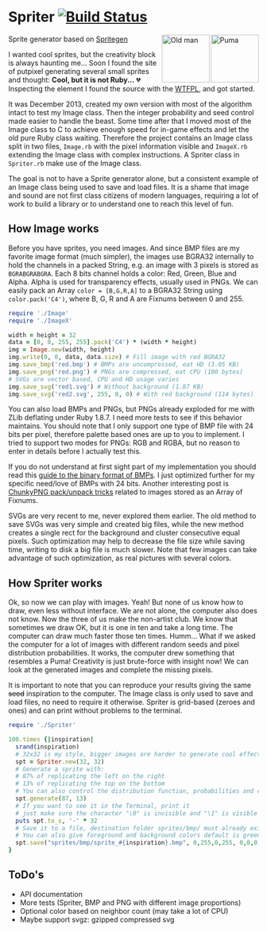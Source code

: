 # Spriter [![Build Status](https://travis-ci.org/Maumagnaguagno/Spriter.svg)](https://travis-ci.org/Maumagnaguagno/Spriter)
<a href="https://rawgithub.com/Maumagnaguagno/Spriter/master/sprites/svg/sprite_65.svg" target="_blank">
<img src="https://rawgithub.com/Maumagnaguagno/Spriter/master/sprites/svg/sprite_65.svg" align="right" width="96px" title="Puma" border="0"/>
</a>

<a href="https://rawgithub.com/Maumagnaguagno/Spriter/master/sprites/svg/sprite_64.svg" target="_blank">
<img src="https://rawgithub.com/Maumagnaguagno/Spriter/master/sprites/svg/sprite_64.svg" align="right" width="96px" title="Old man" border="0"/>
</a>

Sprite generator based on [Spritegen](http://tools.putpixel.com/spritegen.html)

I wanted cool sprites, but the creativity block is always haunting me...
Soon I found the site of putpixel generating several small sprites and thought: **Cool, but it is not Ruby...** :broken_heart:  
Inspecting the element I found the source with the [WTFPL](http://www.wtfpl.net/), and got started.

It was December 2013, created my own version with most of the algorithm intact to test my Image class.
Then the integer probability and seed control made easier to handle the beast.
Some time after that I moved most of the Image class to C to achieve enough speed for in-game effects and let the old pure Ruby class waiting.
Therefore the project contains an Image class split in two files, ```Image.rb``` with the pixel information visible and ```ImageX.rb``` extending the Image class with complex instructions.
A Spriter class in ```Spriter.rb``` make use of the Image class.

The goal is not to have a Sprite generator alone, but a consistent example of an Image class being used to save and load files.
It is a shame that image and sound are not first class citizens of modern languages, requiring a lot of work to build a library or to understand one to reach this level of fun.

## How Image works
Before you have sprites, you need images. 
And since BMP files are my favorite image format (much simpler), the images use BGRA32 internally to hold the channels in a packed String, e.g. an image with 3 pixels is stored as ```BGRABGRABGRA```.
Each 8 bits channel holds a color: Red, Green, Blue and Alpha.
Alpha is used for transparency effects, usually used in PNGs.
We can easily pack an Array ```color = [B,G,R,A]``` to a BGRA32 String using ```color.pack('C4')```, where B, G, R and A are Fixnums between 0 and 255.

```Ruby
require './Image'
require './ImageX'

width = height = 32
data = [0, 0, 255, 255].pack('C4') * (width * height)
img = Image.new(width, height)
img.write(0, 0, data, data.size) # Fill image with red BGRA32
img.save_bmp('red.bmp') # BMPs are uncompressed, eat HD (3.05 KB)
img.save_png('red.png') # PNGs are compressed, eat CPU (100 bytes)
# SVGs are vector based, CPU and HD usage varies
img.save_svg('red1.svg') # Without background (1.87 KB)
img.save_svg('red2.svg', 255, 0, 0) # With red background (114 bytes)
```

You can also load BMPs and PNGs, but PNGs already exploded for me with ZLib deflating under Ruby 1.8.7.
I need more tests to see if this behavior maintains.
You should note that I only support one type of BMP file with 24 bits per pixel, therefore palette based ones are up to you to implement.
I tried to support two modes for PNGs: RGB and RGBA, but no reason to enter in details before I actually test this.

If you do not understand at first sight part of my implementation you should read this [guide to the binary format of BMPs](https://practicingruby.com/articles/binary-file-formats).
I just optimized further for my specific need/love of BMPs with 24 bits.
Another interesting post is [ChunkyPNG pack/unpack tricks](http://chunkypng.com/2010/01/17/ode-to-array-pack-and-string-unpack.html) related to images stored as an Array of Fixnums.

SVGs are very recent to me, never explored them earlier.
The old method to save SVGs was very simple and created big files, while the new method creates a single rect for the background and cluster consecutive equal pixels.
Such optimization may help to decrease the file size while saving time, writing to disk a big file is much slower.
Note that few images can take advantage of such optimization, as real pictures with several colors.

## How Spriter works
Ok, so now we can play with images.
Yeah!
But none of us know how to draw, even less without interface.
We are not alone, the computer also does not know.
Now the three of us make the non-artist club.
We know that sometimes we draw OK, but it is one in ten and take a long time.
The computer can draw much faster those ten times.
Humm...
What if we asked the computer for a lot of images with different random seeds and pixel distribution probabilities.
It works, the computer drew something that resembles a Puma!
Creativity is just brute-force with insight now!
We can look at the generated images and complete the missing pixels.

It is important to note that you can reproduce your results giving the same ~~seed~~ inspiration to the computer.
The Image class is only used to save and load files, no need to require it otherwise.
Spriter is grid-based (zeroes and ones) and can print without problems to the terminal.

```Ruby
require './Spriter'

100.times {|inspiration|
  srand(inspiration)
  # 32x32 is my style, bigger images are harder to generate cool effects
  spt = Spriter.new(32, 32)
  # Generate a sprite with:
  # 87% of replicating the left on the right
  # 13% of replicating the top on the bottom
  # You can also control the distribution function, probabilities and cleaning/adding loose pixels
  spt.generate(87, 13)
  # If you want to see it in the Terminal, print it
  # just make sure the character "\0" is invisible and "\1" is visible
  puts spt.to_s, '-' * 32
  # Save it to a file, destination folder sprites/bmp/ must already exist
  # You can also give foreground and background colors default is green on black
  spt.save("sprites/bmp/sprite_#{inspiration}.bmp", 0,255,0,255, 0,0,0,255)
}
```

## ToDo's
- API documentation
- More tests (Spriter, BMP and PNG with different image proportions)
- Optional color based on neighbor count (may take a lot of CPU)
- Maybe support svgz: gzipped compressed svg
